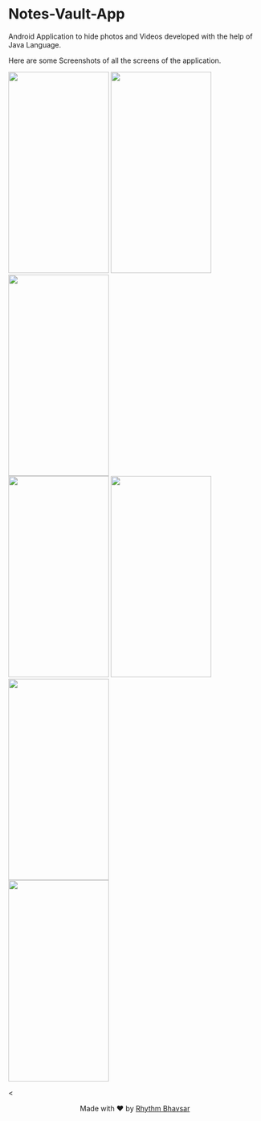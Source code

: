 # Notes-Vault-App
Android Application to hide photos and Videos developed with the help of Java Language.

Here are some Screenshots of all the screens of the application.

<img src="https://user-images.githubusercontent.com/98228696/173246950-8b79bacf-7e4d-4686-9fb0-52fbb489c79c.png"  width="200" height="400" />   <img src="https://user-images.githubusercontent.com/98228696/173246751-17981edf-b375-4337-b27a-ca1e59487f5f.png"  width="200" height="400" />  <img src="https://user-images.githubusercontent.com/98228696/173246968-ac03094b-5981-456a-aa1a-bdd6f721749a.png"  width="200" height="400" />  
<img src="https://user-images.githubusercontent.com/98228696/173246786-49f7a6b4-217a-40b1-85dd-3ac68311f47c.png"  width="200" height="400" />  <img src="https://user-images.githubusercontent.com/98228696/173246817-d53aaf21-6538-401a-8250-3821d0a62360.png"  width="200" height="400" />   <img src="https://user-images.githubusercontent.com/98228696/173246842-2438f49f-5c66-42fe-a7d5-49b8fb32c8aa.png"  width="200" height="400" />  
<img src="https://user-images.githubusercontent.com/98228696/173246916-febe168b-9399-4f42-9d14-1e0026c22e44.png"  width="200" height="400" />

<<p align="center">Made with ❤️ by [Rhythm Bhavsar](https://github.com/rhythmbhavsar)</p>
